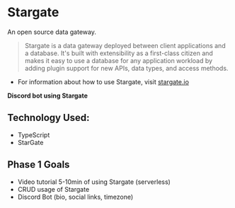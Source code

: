 # Stargate
An open source data gateway.

> Stargate is a data gateway deployed between client applications and a database. It's built with extensibility as a first-class citizen and makes it easy to use a database for any application workload by adding plugin support for new APIs, data types, and access methods.

- For information about how to use Stargate, visit [stargate.io](https://stargate.io/)

**Discord bot using Stargate**

## Technology Used:
- TypeScript
- StarGate

## Phase 1 Goals

- Video tutorial 5-10min of using Stargate (serverless)
- CRUD usage of Stargate
- Discord Bot (bio, social links, timezone)
